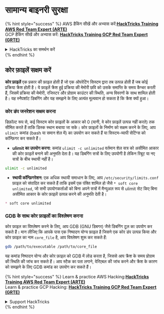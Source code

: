 # सामान्य बाइनरी सुरक्षा

{% hint style="success" %}
AWS हैकिंग सीखें और अभ्यास करें:<img src="/.gitbook/assets/arte.png" alt="" data-size="line">[**HackTricks Training AWS Red Team Expert (ARTE)**](https://training.hacktricks.xyz/courses/arte)<img src="/.gitbook/assets/arte.png" alt="" data-size="line">\
GCP हैकिंग सीखें और अभ्यास करें: <img src="/.gitbook/assets/grte.png" alt="" data-size="line">[**HackTricks Training GCP Red Team Expert (GRTE)**<img src="/.gitbook/assets/grte.png" alt="" data-size="line">](https://training.hacktricks.xyz/courses/grte)

<details>

<summary>HackTricks का समर्थन करें</summary>

* [**सदस्यता योजनाएँ**](https://github.com/sponsors/carlospolop) देखें!
* **हमारे** 💬 [**Discord समूह**](https://discord.gg/hRep4RUj7f) या [**टेलीग्राम समूह**](https://t.me/peass) में शामिल हों या **हमारे** **Twitter** 🐦 [**@hacktricks\_live**](https://twitter.com/hacktricks\_live)** का अनुसरण करें।**
* **हैकिंग ट्रिक्स साझा करें और** [**HackTricks**](https://github.com/carlospolop/hacktricks) और [**HackTricks Cloud**](https://github.com/carlospolop/hacktricks-cloud) गिटहब रिपोजिटरी में PRs सबमिट करें।

</details>
{% endhint %}

## कोर फ़ाइलें सक्षम करें

**कोर फ़ाइलें** एक प्रकार की फ़ाइल होती हैं जो एक ऑपरेटिंग सिस्टम द्वारा तब उत्पन्न होती हैं जब कोई प्रक्रिया क्रैश होती है। ये फ़ाइलें क्रैश हुई प्रक्रिया की मेमोरी छवि को उसके समाप्ति के समय कैप्चर करती हैं, जिसमें प्रक्रिया की मेमोरी, रजिस्टर और प्रोग्राम काउंटर की स्थिति, अन्य विवरणों के साथ शामिल होती है। यह स्नैपशॉट डिबगिंग और यह समझने के लिए अत्यंत मूल्यवान हो सकता है कि क्रैश क्यों हुआ।

### **कोर डंप जनरेशन सक्षम करना**

डिफ़ॉल्ट रूप से, कई सिस्टम कोर फ़ाइलों के आकार को 0 (यानी, वे कोर फ़ाइलें उत्पन्न नहीं करते) तक सीमित करते हैं ताकि डिस्क स्थान बचाया जा सके। कोर फ़ाइलों के निर्माण को सक्षम करने के लिए, आप `ulimit` कमांड (bash या समान शेल में) का उपयोग कर सकते हैं या सिस्टम-व्यापी सेटिंग्स को कॉन्फ़िगर कर सकते हैं।

* **ulimit का उपयोग करना**: कमांड `ulimit -c unlimited` वर्तमान शेल सत्र को असीमित आकार की कोर फ़ाइलें बनाने की अनुमति देता है। यह डिबगिंग सत्रों के लिए उपयोगी है लेकिन रिबूट या नए सत्रों के बीच स्थायी नहीं है।
```bash
ulimit -c unlimited
```
* **स्थायी कॉन्फ़िगरेशन**: एक अधिक स्थायी समाधान के लिए, आप `/etc/security/limits.conf` फ़ाइल को संपादित कर सकते हैं ताकि इसमें एक पंक्ति शामिल हो जैसे `* soft core unlimited`, जो सभी उपयोगकर्ताओं को बिना अपने सत्रों में मैन्युअल रूप से ulimit सेट किए बिना असीमित आकार के कोर फ़ाइलें उत्पन्न करने की अनुमति देती है।
```markdown
* soft core unlimited
```
### **GDB के साथ कोर फ़ाइलों का विश्लेषण करना**

कोर फ़ाइल का विश्लेषण करने के लिए, आप GDB (GNU डिबगर) जैसे डिबगिंग टूल का उपयोग कर सकते हैं। मान लीजिए कि आपके पास एक निष्पादन योग्य फ़ाइल है जिसने एक कोर डंप उत्पन्न किया और कोर फ़ाइल का नाम `core_file` है, आप विश्लेषण शुरू कर सकते हैं:
```bash
gdb /path/to/executable /path/to/core_file
```
यह कमांड निष्पादन योग्य और कोर फ़ाइल को GDB में लोड करता है, जिससे आप क्रैश के समय प्रोग्राम की स्थिति की जांच कर सकते हैं। आप स्टैक का पता लगाने, वेरिएबल की जांच करने और क्रैश के कारण को समझने के लिए GDB कमांड का उपयोग कर सकते हैं।

{% hint style="success" %}
Learn & practice AWS Hacking:<img src="/.gitbook/assets/arte.png" alt="" data-size="line">[**HackTricks Training AWS Red Team Expert (ARTE)**](https://training.hacktricks.xyz/courses/arte)<img src="/.gitbook/assets/arte.png" alt="" data-size="line">\
Learn & practice GCP Hacking: <img src="/.gitbook/assets/grte.png" alt="" data-size="line">[**HackTricks Training GCP Red Team Expert (GRTE)**<img src="/.gitbook/assets/grte.png" alt="" data-size="line">](https://training.hacktricks.xyz/courses/grte)

<details>

<summary>Support HackTricks</summary>

* Check the [**subscription plans**](https://github.com/sponsors/carlospolop)!
* **Join the** 💬 [**Discord group**](https://discord.gg/hRep4RUj7f) or the [**telegram group**](https://t.me/peass) or **follow** us on **Twitter** 🐦 [**@hacktricks\_live**](https://twitter.com/hacktricks\_live)**.**
* **Share hacking tricks by submitting PRs to the** [**HackTricks**](https://github.com/carlospolop/hacktricks) and [**HackTricks Cloud**](https://github.com/carlospolop/hacktricks-cloud) github repos.

</details>
{% endhint %}

